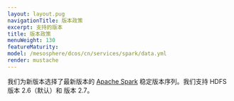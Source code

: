 ```yaml
---
layout: layout.pug
navigationTitle: 版本政策
excerpt: 支持的版本
title: 版本政策
menuWeight: 130
featureMaturity:
model: /mesosphere/dcos/cn/services/spark/data.yml
render: mustache
---
```


我们为新版本选择了最新版本的 [Apache Spark](http://spark.apache.org) 稳定版本序列。我们支持 HDFS 版本 2.6（默认）和 版本 2.7。
